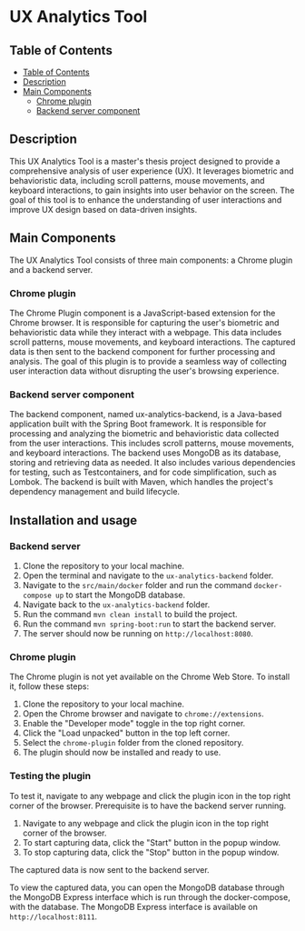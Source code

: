 # UX Analytics Tool

## Table of Contents

- [Table of Contents](#table-of-contents)
- [Description](#description)
- [Main Components](#main-components)
    - [Chrome plugin](#chrome-plugin)
    - [Backend server component](#backend-server-component)

## Description

This UX Analytics Tool is a master's thesis project designed to provide a comprehensive analysis of user experience (UX). 
It leverages biometric and behavioristic data, including scroll patterns, mouse movements, and keyboard
interactions, to gain insights into user behavior on the screen. The goal of this tool is to enhance the understanding
of user interactions and improve UX design based on data-driven insights.

## Main Components

The UX Analytics Tool consists of three main components: a Chrome plugin and a backend server.

### Chrome plugin

The Chrome Plugin component is a JavaScript-based extension for the Chrome browser. It is responsible for capturing the
user's biometric and behavioristic data while they interact with a webpage. This data includes scroll patterns, mouse
movements, and keyboard interactions. The captured data is then sent to the backend component for further processing and
analysis. The goal of this plugin is to provide a seamless way of collecting user interaction data without disrupting
the user's browsing experience.

### Backend server component

The backend component, named ux-analytics-backend, is a Java-based application built with the Spring Boot framework. It
is responsible for processing and analyzing the biometric and behavioristic data collected from the user interactions.
This includes scroll patterns, mouse movements, and keyboard interactions. The backend uses MongoDB as its database,
storing and retrieving data as needed. It also includes various dependencies for testing, such as Testcontainers, and
for code simplification, such as Lombok. The backend is built with Maven, which handles the project's dependency
management and build lifecycle.

## Installation and usage

### Backend server

1. Clone the repository to your local machine.
2. Open the terminal and navigate to the `ux-analytics-backend` folder.
3. Navigate to the `src/main/docker` folder and run the command `docker-compose up` to start the MongoDB database.
4. Navigate back to the `ux-analytics-backend` folder.
5. Run the command `mvn clean install` to build the project.
6. Run the command `mvn spring-boot:run` to start the backend server.
7. The server should now be running on `http://localhost:8080`.

### Chrome plugin

The Chrome plugin is not yet available on the Chrome Web Store. To install it, follow these steps:

1. Clone the repository to your local machine.
2. Open the Chrome browser and navigate to `chrome://extensions`.
3. Enable the "Developer mode" toggle in the top right corner.
4. Click the "Load unpacked" button in the top left corner.
5. Select the `chrome-plugin` folder from the cloned repository.
6. The plugin should now be installed and ready to use.

### Testing the plugin

To test it, navigate to any webpage and click the plugin icon in the top right corner of the browser.
Prerequisite is to have the backend server running.

1. Navigate to any webpage and click the plugin icon in the top right corner of the browser.
2. To start capturing data, click the "Start" button in the popup window.
3. To stop capturing data, click the "Stop" button in the popup window.

The captured data is now sent to the backend server.

To view the captured data, you can open the MongoDB database through the MongoDB Express interface which is run through
the docker-compose, with the database. The MongoDB Express interface is available on `http://localhost:8111`.
